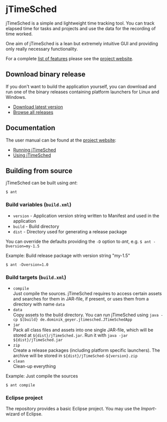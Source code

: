 # jTimeSched

jTimeSched is a simple and lightweight time tracking tool. You can track elapsed time for tasks and projects and use the data for the recording of time worked.

One aim of jTimeSched is a lean but extremely intuitive GUI and providing only really necessary functionality.

For a complete [list of features](http://kbase.dominik-geyer.de/apps:jtimesched#features) please see the [project website](http://kbase.dominik-geyer.de/apps:jtimesched).


## Download binary release

If you don't want to build the application yourself, you can download and run one of the binary releases containing platform launchers for Linux and Windows.

* [Download latest version](http://www.dominik-geyer.de/files/jTimeSched/jTimeSched-latest.zip)
* [Browse all releases](http://www.dominik-geyer.de/files/jTimeSched/)


## Documentation

The user manual can be found at the [project website](http://kbase.dominik-geyer.de/apps:jtimesched):

* [Running jTimeSched](http://kbase.dominik-geyer.de/apps:jtimesched#running_jtimesched)
* [Using jTimeSched](http://kbase.dominik-geyer.de/apps:jtimesched#using_jtimesched)


## Building from source

jTimeSched can be built using *ant*:

    $ ant


### Build variables (`build.xml`)

* `version` - Application version string written to Manifest and used in the application
* `build` - Build directory
* `dist` - Directory used for generating a release package

You can override the defaults providing the `-D` option to *ant*, e.g. `$ ant -Dversion=my-1.5`

Example: Build release package with version string "my-1.5"

    $ ant -Dversion=1.0


### Build targets (`build.xml`)

* `compile`  
Just compile the sources. jTimeSched requires to access certain assets and searches for them in JAR-file, if present, or uses them from a directory with name `data`
* `data`  
Copy assets to the build directory. You can run jTimeSched using `java -cp $[build} de.dominik_geyer.jtimesched.JTimeSchedApp`
* `jar`  
Pack all class files and assets into one single JAR-file, which will be stored at `${dist}/jTimeSched.jar`. Run it with `java -jar ${dist}/jTimeSched.jar`
* `zip`  
Create a release packages (including platform specific launchers). The archive will be stored in `${dist}/jTimeSched-${version}.zip`
* `clean`  
Clean-up everything


Example: Just compile the sources

    $ ant compile


### Eclipse project

The repository provides a basic Eclipse project. You may use the *Import*-wizard of Eclipse.

